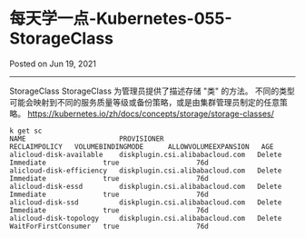 # 每天学一点-Kubernetes-055-StorageClass

Posted on Jun 19, 2021

---

StorageClass
StorageClass 为管理员提供了描述存储 "类" 的方法。 不同的类型可能会映射到不同的服务质量等级或备份策略，或是由集群管理员制定的任意策略。
https://kubernetes.io/zh/docs/concepts/storage/storage-classes/



```
k get sc
NAME                       PROVISIONER                       RECLAIMPOLICY   VOLUMEBINDINGMODE      ALLOWVOLUMEEXPANSION   AGE
alicloud-disk-available    diskplugin.csi.alibabacloud.com   Delete          Immediate              true                   76d
alicloud-disk-efficiency   diskplugin.csi.alibabacloud.com   Delete          Immediate              true                   76d
alicloud-disk-essd         diskplugin.csi.alibabacloud.com   Delete          Immediate              true                   76d
alicloud-disk-ssd          diskplugin.csi.alibabacloud.com   Delete          Immediate              true                   76d
alicloud-disk-topology     diskplugin.csi.alibabacloud.com   Delete          WaitForFirstConsumer   true                   76d
```